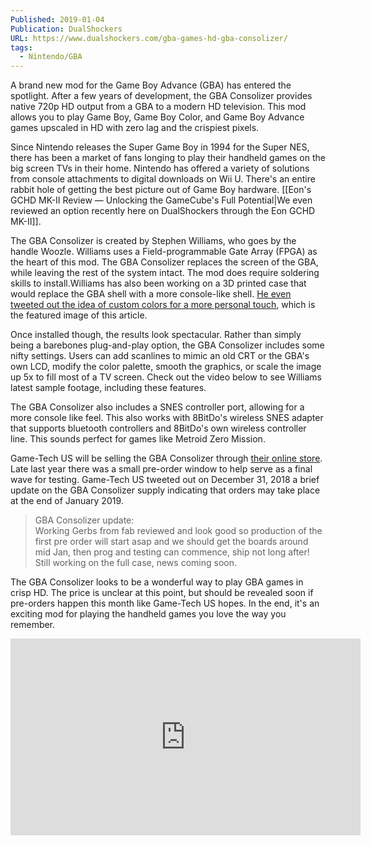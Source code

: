 ```yaml
---
Published: 2019-01-04
Publication: DualShockers
URL: https://www.dualshockers.com/gba-games-hd-gba-consolizer/
tags:
  - Nintendo/GBA
---
```

A brand new mod for the Game Boy Advance (GBA) has entered the spotlight. After a few years of development, the GBA Consolizer provides native 720p HD output from a GBA to a modern HD television. This mod allows you to play Game Boy, Game Boy Color, and Game Boy Advance games upscaled in HD with zero lag and the crispiest pixels. 

Since Nintendo releases the Super Game Boy in 1994 for the Super NES, there has been a market of fans longing to play their handheld games on the big screen TVs in their home. Nintendo has offered a variety of solutions from console attachments to digital downloads on Wii U. There's an entire rabbit hole of getting the best picture out of Game Boy hardware. [[Eon's GCHD MK-II Review — Unlocking the GameCube's Full Potential|We even reviewed an option recently here on DualShockers through the Eon GCHD MK-II]].

The GBA Consolizer is created by Stephen Williams, who goes by the handle Woozle. Williams uses a Field-programmable Gate Array (FPGA) as the heart of this mod. The GBA Consolizer replaces the screen of the GBA, while leaving the rest of the system intact. The mod does require soldering skills to install.Williams has also been working on a 3D printed case that would replace the GBA shell with a more console-like shell. [He even tweeted out the idea of custom colors for a more personal touch](https://twitter.com/Woozle64/status/1074673311404175360), which is the featured image of this article.

Once installed though, the results look spectacular. Rather than simply being a barebones plug-and-play option, the GBA Consolizer includes some nifty settings. Users can add scanlines to mimic an old CRT or the GBA's own LCD, modify the color palette, smooth the graphics, or scale the image up 5x to fill most of a TV screen. Check out the video below to see Williams latest sample footage, including these features. 

The GBA Consolizer also includes a SNES controller port, allowing for a more console like feel. This also works with 8BitDo's wireless SNES adapter that supports bluetooth controllers and 8BitDo's own wireless controller line. This sounds perfect for games like Metroid Zero Mission. 

Game-Tech US will be selling the GBA Consolizer through [their online store](https://www.game-tech.us/product/woozles-gba-consolizer-kit-40-pin/). Late last year there was a small pre-order window to help serve as a final wave for testing. Game-Tech US tweeted out on December 31, 2018 a brief update on the GBA Consolizer supply indicating that orders may take place at the end of January 2019.

> GBA Consolizer update:  
Working Gerbs from fab reviewed and look good so production of the first pre order will start asap and we should get the boards around mid Jan, then prog and testing can commence, ship not long after!  
Still working on the full case, news coming soon.

The GBA Consolizer looks to be a wonderful way to play GBA games in crisp HD. The price is unclear at this point, but should be revealed soon if pre-orders happen this month like Game-Tech US hopes. In the end, it's an exciting mod for playing the handheld games you love the way you remember.

<div class=iframe-container>
<iframe width="560" height="315" src="https://www.youtube-nocookie.com/embed/uW5l7SVowTc?si=I0y6W1O4ntd8gFti" title="YouTube video player" frameborder="0" allow="accelerometer; autoplay; clipboard-write; encrypted-media; gyroscope; picture-in-picture; web-share" allowfullscreen></iframe>
</div>